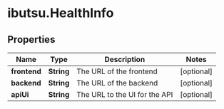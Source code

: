 # ibutsu.HealthInfo

## Properties

Name | Type | Description | Notes
------------ | ------------- | ------------- | -------------
**frontend** | **String** | The URL of the frontend | [optional] 
**backend** | **String** | The URL of the backend | [optional] 
**apiUi** | **String** | The URL to the UI for the API | [optional] 


